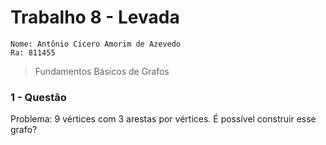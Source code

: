 # Trabalho 8 - Levada 
    Nome: Antônio Cícero Amorim de Azevedo
    Ra: 811455 
> Fundamentos Básicos de Grafos

### 1 - Questão 
Problema: 9 vértices com 3 arestas por vértices. É possível construir esse grafo?
